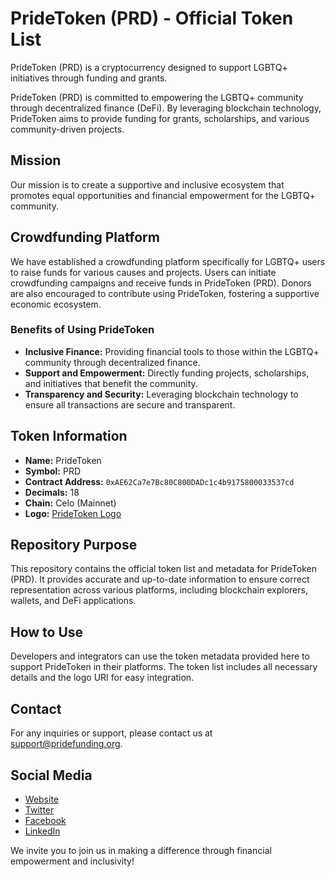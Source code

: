 # PrideToken (PRD) - Official Token List

PrideToken (PRD) is a cryptocurrency designed to support LGBTQ+ initiatives through funding and grants.

PrideToken (PRD) is committed to empowering the LGBTQ+ community through decentralized finance (DeFi). By leveraging blockchain technology, PrideToken aims to provide funding for grants, scholarships, and various community-driven projects.

## Mission
Our mission is to create a supportive and inclusive ecosystem that promotes equal opportunities and financial empowerment for the LGBTQ+ community.

## Crowdfunding Platform
We have established a crowdfunding platform specifically for LGBTQ+ users to raise funds for various causes and projects. Users can initiate crowdfunding campaigns and receive funds in PrideToken (PRD). Donors are also encouraged to contribute using PrideToken, fostering a supportive economic ecosystem.

### Benefits of Using PrideToken
- **Inclusive Finance:** Providing financial tools to those within the LGBTQ+ community through decentralized finance.
- **Support and Empowerment:** Directly funding projects, scholarships, and initiatives that benefit the community.
- **Transparency and Security:** Leveraging blockchain technology to ensure all transactions are secure and transparent.

## Token Information
- **Name:** PrideToken
- **Symbol:** PRD
- **Contract Address:** `0xAE62Ca7e7Bc80C800DADc1c4b9175800033537cd`
- **Decimals:** 18
- **Chain:** Celo (Mainnet)
- **Logo:** [PrideToken Logo](https://pridefunding.org/assets/PrideToken/PrideTokenbg.svg)

## Repository Purpose
This repository contains the official token list and metadata for PrideToken (PRD). It provides accurate and up-to-date information to ensure correct representation across various platforms, including blockchain explorers, wallets, and DeFi applications.

## How to Use
Developers and integrators can use the token metadata provided here to support PrideToken in their platforms. The token list includes all necessary details and the logo URI for easy integration.

## Contact
For any inquiries or support, please contact us at [support@pridefunding.org](mailto:support@pridefunding.org).

## Social Media
- [Website](https://pridefunding.org)
- [Twitter](https://x.com/pridefundingnet)
- [Facebook](https://www.facebook.com/pridefundingnetwork)
- [LinkedIn](https://www.linkedin.com/company/pride-funding-network)

We invite you to join us in making a difference through financial empowerment and inclusivity!


